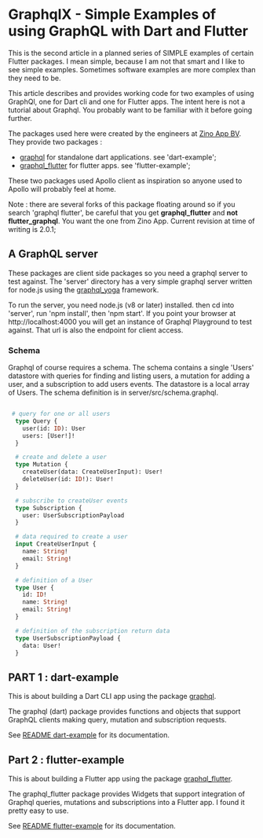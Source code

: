 # GraphqlX - Simple Examples of using GraphQL with Dart and Flutter

This is the second article in a planned series of SIMPLE examples of certain Flutter packages. I mean simple, because I am not that smart and I like to see simple examples. Sometimes software examples are more complex than they need to be. 

This article describes and provides working code for two examples of using GraphQl, one for Dart cli and one for 
Flutter apps. The intent here is not a tutorial about Graphql. You probably want to be familiar with it before going further. 

The packages used here were created by the engineers at [Zino App BV](https://www.zinoapp.com/). They provide two packages :

  - [graphql](https://pub.dev/packages/graphql) for standalone dart applications. see 'dart-example';
  - [graphql_flutter](https://pub.dev/packages/graphql_flutter) for flutter apps. see 'flutter-example';
   
These two packages used Apollo client as inspiration so anyone used to Apollo will probably feel at home. 

Note : there are several forks of this package floating around so if you search 'graphql flutter', be careful that you get **graphql_flutter** and **not flutter_graphql**. You want the one from Zino App. Current revision at time of writing is 2.0.1;

## A GraphQL server

These packages are client side packages so you need a graphql server to test against. The 'server' directory has a very simple graphql server written for node.js using the [graphql_yoga](https://github.com/prisma/graphql-yoga) framework. 

To run the server, you need node.js (v8 or later) installed. then cd into 'server', run 'npm install', then 'npm start'. If you point your browser at http://localhost:4000 you will get an instance of Graphql Playground to test against. That url is also the endpoint for client access. 

### Schema

Graphql of course requires a schema. The schema contains a single 'Users' datastore with queries for finding and listing users, a mutation for adding a user, and a subscription to add users events. The datastore is a local array of Users.
The schema definition is in server/src/schema.graphql. 
```graphql

 # query for one or all users
  type Query {
    user(id: ID): User  
    users: [User!]! 
  }

  # create and delete a user
  type Mutation {
    createUser(data: CreateUserInput): User!
    deleteUser(id: ID!): User!
  }

  # subscribe to createUser events
  type Subscription {
    user: UserSubscriptionPayload 
  }

  # data required to create a user
  input CreateUserInput {
    name: String!
    email: String!
  }

  # definition of a User
  type User {
    id: ID!
    name: String!
    email: String!
  }

  # definition of the subscription return data
  type UserSubscriptionPayload {
    data: User!
  }

```

## PART 1 : dart-example

This is about building a Dart CLI app using the package [graphql](https://pub.dev/packages/graphql). 

The graphql (dart) package provides functions and objects that support GraphQL clients making query, mutation and 
subscription requests. 

See [README dart-example](dart-example/README.md) for its documentation.

## Part 2 : flutter-example
This is about building a Flutter app using the package [graphql_flutter](https://pub.dev/packages/graphql_flutter). 

The graphql_flutter package provides Widgets that support integration of Graphql queries, mutations and subscriptions into a Flutter app. I found it pretty easy to use. 

See [README flutter-example](flutter-example/README.md) for its documentation.
